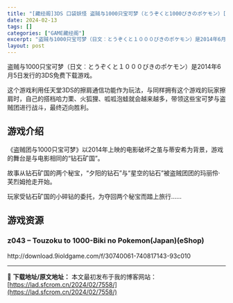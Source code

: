 ```yaml
---
title: "[藏经阁]3DS 口袋妖怪 盗贼与1000只宝可梦（とうぞくと1000びきのポケモン）[免费分享]"
date: 2024-02-13
tags: []
categories: ["GAME藏经阁"]
excerpt: "盗贼与1000只宝可梦（日文︰とうぞくと１０００びきのポケモン）是2014年6月5日发行的3DS免费下载游戏。 这个游戏利用任天堂3DS的擦肩通信功能作为玩法，与同样拥有这个游戏的玩家擦肩时，自己的搭档哈力栗、火狐狸、呱呱泡蛙就会越来越多，带领这些宝可梦与盗贼团进行战斗，最终迈向胜利。 游戏介绍 《&hellip;"
layout: post
---
```


<div></div>
<b></b>盗贼与1000只宝可梦（日文︰とうぞくと１０００びきのポケモン）是2014年6月5日发行的3DS免费下载游戏。

这个游戏利用任天堂3DS的擦肩通信功能作为玩法，与同样拥有这个游戏的玩家擦肩时，自己的搭档哈力栗、火狐狸、呱呱泡蛙就会越来越多，带领这些宝可梦与盗贼团进行战斗，最终迈向胜利。

<a name="ci_title0"></a>
<h2>游戏介绍</h2>
《盗贼团与1000只宝可梦》以2014年上映的电影破坏之茧与蒂安希为背景，游戏的舞台是与电影相同的“钻石矿国”。

<b></b>故事从钻石矿国的两个秘宝，“夕阳的钻石”与“星空的钻石”被盗贼团团的玛丽伶·芙烈姆抢走开始。

玩家受钻石矿国的小碎钻的委托，为夺回两个秘宝而踏上旅行……

<a name="ci_title1"></a>
<h2>游戏资源</h2>
<a name="ci_title2"></a>
<h3>z043 – Touzoku to 1000-Biki no Pokemon(Japan)(eShop)</h3>
http://download.9ioldgame.com/f/30740061-740817143-93c010

---
📖 **下载地址/原文地址：** 本文最初发布于我的博客网站：[https://lad.sfcrom.cn/2024/02/7558/](https://lad.sfcrom.cn/2024/02/7558/)
